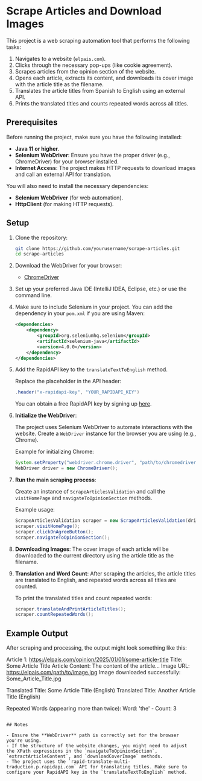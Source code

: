 
# Scrape Articles and Download Images

This project is a web scraping automation tool that performs the following tasks:
1. Navigates to a website (`elpais.com`).
2. Clicks through the necessary pop-ups (like cookie agreement).
3. Scrapes articles from the opinion section of the website.
4. Opens each article, extracts its content, and downloads its cover image with the article title as the filename.
5. Translates the article titles from Spanish to English using an external API.
6. Prints the translated titles and counts repeated words across all titles.

## Prerequisites

Before running the project, make sure you have the following installed:

- **Java 11 or higher**.
- **Selenium WebDriver**: Ensure you have the proper driver (e.g., ChromeDriver) for your browser installed.
- **Internet Access**: The project makes HTTP requests to download images and call an external API for translation.

You will also need to install the necessary dependencies:

- **Selenium WebDriver** (for web automation).
- **HttpClient** (for making HTTP requests).

## Setup

1. Clone the repository:
    ```bash
    git clone https://github.com/yourusername/scrape-articles.git
    cd scrape-articles
    ```

2. Download the WebDriver for your browser:
    - [ChromeDriver](https://sites.google.com/chromium.org/driver/)

3. Set up your preferred Java IDE (IntelliJ IDEA, Eclipse, etc.) or use the command line.

4. Make sure to include Selenium in your project. You can add the dependency in your `pom.xml` if you are using Maven:

    ```xml
    <dependencies>
        <dependency>
            <groupId>org.seleniumhq.selenium</groupId>
            <artifactId>selenium-java</artifactId>
            <version>4.0.0</version>
        </dependency>
    </dependencies>
    ```

5. Add the RapidAPI key to the `translateTextToEnglish` method.

    Replace the placeholder in the API header:

    ```java
    .header("x-rapidapi-key", "YOUR_RAPIDAPI_KEY")
    ```

    You can obtain a free RapidAPI key by signing up [here](https://rapidapi.com/).


1. **Initialize the WebDriver**:

    The project uses Selenium WebDriver to automate interactions with the website. Create a `WebDriver` instance for the browser you are using (e.g., Chrome).

    Example for initializing Chrome:

    ```java
    System.setProperty("webdriver.chrome.driver", "path/to/chromedriver");
    WebDriver driver = new ChromeDriver();
    ```

2. **Run the main scraping process**:

    Create an instance of `ScrapeArticlesValidation` and call the `visitHomePage` and `navigateToOpinionSection` methods.

    Example usage:

    ```java
    ScrapeArticlesValidation scraper = new ScrapeArticlesValidation(driver);
    scraper.visitHomePage();
    scraper.clickOnAgreeButton();
    scraper.navigateToOpinionSection();
    ```

3. **Downloading Images**:
    The cover image of each article will be downloaded to the current directory using the article title as the filename.

4. **Translation and Word Count**:
    After scraping the articles, the article titles are translated to English, and repeated words across all titles are counted.

    To print the translated titles and count repeated words:

    ```java
    scraper.translateAndPrintArticleTitles();
    scraper.countRepeatedWords();
    ```

## Example Output

After scraping and processing, the output might look something like this:


Article 1: https://elpais.com/opinion/2025/01/01/some-article-title
Title: Some Article Title
Article Content: The content of the article...
Image URL: https://elpais.com/path/to/image.jpg
Image downloaded successfully: Some_Article_Title.jpg

Translated Title: Some Article Title (English)
Translated Title: Another Article Title (English)

Repeated Words (appearing more than twice):
Word: 'the' - Count: 3
```

## Notes

- Ensure the **WebDriver** path is correctly set for the browser you're using.
- If the structure of the website changes, you might need to adjust the XPath expressions in the `navigateToOpinionSection`, `extractArticleContent`, and `downloadCoverImage` methods.
- The project uses the `rapid-translate-multi-traduction.p.rapidapi.com` API for translating titles. Make sure to configure your RapidAPI key in the `translateTextToEnglish` method.
 
